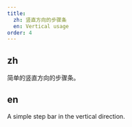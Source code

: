 ```yaml
---
title:
  zh: 竖直方向的步骤条
  en: Vertical usage
order: 4
---
```


## zh

简单的竖直方向的步骤条。

## en

A simple step bar in the vertical direction.
